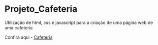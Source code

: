 # Projeto_Cafeteria

Utilização de html, css e javascript para a criação de uma página web de uma cafeteria

Confira aqui - [Cafeteria](https://projeto-cafeteria-mu.vercel.app/)
